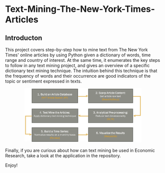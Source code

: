 # Text-Mining-The-New-York-Times-Articles

## Introducton 

This project covers step-by-step how to mine text from The New York Times' online articles by using Python given a dictionary of words, time range and country of interest. At the same time, it enumerates the key steps to follow in any text mining project, and gives an overview of a specific dictionary text mining technique. The intuition behind this technique is that the frequency of words and their occurrence are good indicators of the topic or sentiment expressed in texts.


<p align="center">
  <img src = "Algorithm.png" height = "75%" width = "75%">
</p>

Finally, if you are curious about how can text mining be used in Economic Research, take a look at the application in the repository.

Enjoy!


